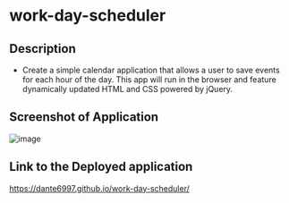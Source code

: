# work-day-scheduler

## Description
* Create a simple calendar application that allows a user to save events for each hour of the day. This app will run in the browser and feature dynamically updated HTML and CSS powered by jQuery. 

## Screenshot of Application
![image](https://user-images.githubusercontent.com/107078530/200156355-05afc269-77e2-4a62-9315-4bfcc995422e.png)

## Link to the Deployed application
https://dante6997.github.io/work-day-scheduler/